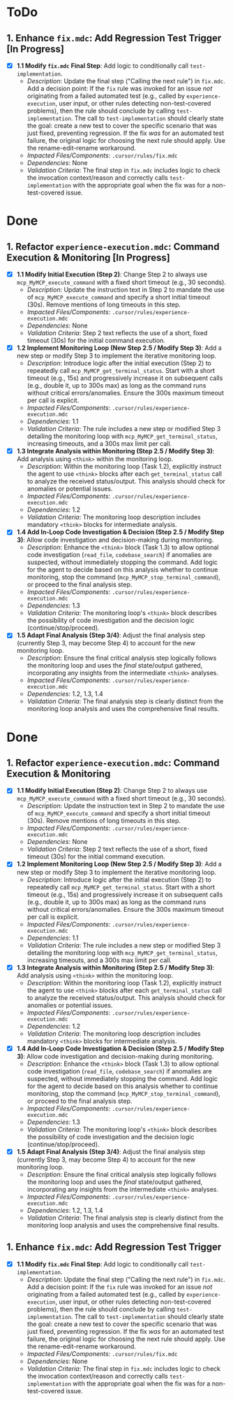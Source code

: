 # ToDo

## 1. Enhance `fix.mdc`: Add Regression Test Trigger [In Progress]
- [x] **1.1 Modify `fix.mdc` Final Step**: Add logic to conditionally call `test-implementation`.
    - *Description*: Update the final step ("Calling the next rule") in `fix.mdc`. Add a decision point: If the `fix` rule was invoked for an issue *not* originating from a failed automated test (e.g., called by `experience-execution`, user input, or other rules detecting non-test-covered problems), then the rule should conclude by calling `test-implementation`. The call to `test-implementation` should clearly state the goal: create a new test to cover the specific scenario that was just fixed, preventing regression. If the fix *was* for an automated test failure, the original logic for choosing the next rule should apply. Use the rename-edit-rename workaround.
    - *Impacted Files/Components*: `.cursor/rules/fix.mdc`
    - *Dependencies*: None
    - *Validation Criteria*: The final step in `fix.mdc` includes logic to check the invocation context/reason and correctly calls `test-implementation` with the appropriate goal when the fix was for a non-test-covered issue.

# Done

## 1. Refactor `experience-execution.mdc`: Command Execution & Monitoring [In Progress]
- [x] **1.1 Modify Initial Execution (Step 2)**: Change Step 2 to always use `mcp_MyMCP_execute_command` with a fixed short timeout (e.g., 30 seconds).
    - *Description*: Update the instruction text in Step 2 to mandate the use of `mcp_MyMCP_execute_command` and specify a short initial timeout (30s). Remove mentions of long timeouts in this step.
    - *Impacted Files/Components*: `.cursor/rules/experience-execution.mdc`
    - *Dependencies*: None
    - *Validation Criteria*: Step 2 text reflects the use of a short, fixed timeout (30s) for the initial command execution.
- [x] **1.2 Implement Monitoring Loop (New Step 2.5 / Modify Step 3)**: Add a new step or modify Step 3 to implement the iterative monitoring loop.
    - *Description*: Introduce logic after the initial execution (Step 2) to repeatedly call `mcp_MyMCP_get_terminal_status`. Start with a short timeout (e.g., 15s) and progressively increase it on subsequent calls (e.g., double it, up to 300s max) as long as the command runs without critical errors/anomalies. Ensure the 300s maximum timeout per call is explicit.
    - *Impacted Files/Components*: `.cursor/rules/experience-execution.mdc`
    - *Dependencies*: 1.1
    - *Validation Criteria*: The rule includes a new step or modified Step 3 detailing the monitoring loop with `mcp_MyMCP_get_terminal_status`, increasing timeouts, and a 300s max limit per call.
- [x] **1.3 Integrate Analysis within Monitoring (Step 2.5 / Modify Step 3)**: Add analysis using `<think>` within the monitoring loop.
    - *Description*: Within the monitoring loop (Task 1.2), explicitly instruct the agent to use `<think>` blocks after each `get_terminal_status` call to analyze the received status/output. This analysis should check for anomalies or potential issues.
    - *Impacted Files/Components*: `.cursor/rules/experience-execution.mdc`
    - *Dependencies*: 1.2
    - *Validation Criteria*: The monitoring loop description includes mandatory `<think>` blocks for intermediate analysis.
- [x] **1.4 Add In-Loop Code Investigation & Decision (Step 2.5 / Modify Step 3)**: Allow code investigation and decision-making during monitoring.
    - *Description*: Enhance the `<think>` block (Task 1.3) to allow optional code investigation (`read_file`, `codebase_search`) if anomalies are suspected, without immediately stopping the command. Add logic for the agent to decide based on this analysis whether to continue monitoring, stop the command (`mcp_MyMCP_stop_terminal_command`), or proceed to the final analysis step.
    - *Impacted Files/Components*: `.cursor/rules/experience-execution.mdc`
    - *Dependencies*: 1.3
    - *Validation Criteria*: The monitoring loop's `<think>` block describes the possibility of code investigation and the decision logic (continue/stop/proceed).
- [x] **1.5 Adapt Final Analysis (Step 3/4)**: Adjust the final analysis step (currently Step 3, may become Step 4) to account for the new monitoring loop.
    - *Description*: Ensure the final critical analysis step logically follows the monitoring loop and uses the *final* state/output gathered, incorporating any insights from the intermediate `<think>` analyses.
    - *Impacted Files/Components*: `.cursor/rules/experience-execution.mdc`
    - *Dependencies*: 1.2, 1.3, 1.4
    - *Validation Criteria*: The final analysis step is clearly distinct from the monitoring loop analysis and uses the comprehensive final results.

# Done

## 1. Refactor `experience-execution.mdc`: Command Execution & Monitoring
- [x] **1.1 Modify Initial Execution (Step 2)**: Change Step 2 to always use `mcp_MyMCP_execute_command` with a fixed short timeout (e.g., 30 seconds).
    - *Description*: Update the instruction text in Step 2 to mandate the use of `mcp_MyMCP_execute_command` and specify a short initial timeout (30s). Remove mentions of long timeouts in this step.
    - *Impacted Files/Components*: `.cursor/rules/experience-execution.mdc`
    - *Dependencies*: None
    - *Validation Criteria*: Step 2 text reflects the use of a short, fixed timeout (30s) for the initial command execution.
- [x] **1.2 Implement Monitoring Loop (New Step 2.5 / Modify Step 3)**: Add a new step or modify Step 3 to implement the iterative monitoring loop.
    - *Description*: Introduce logic after the initial execution (Step 2) to repeatedly call `mcp_MyMCP_get_terminal_status`. Start with a short timeout (e.g., 15s) and progressively increase it on subsequent calls (e.g., double it, up to 300s max) as long as the command runs without critical errors/anomalies. Ensure the 300s maximum timeout per call is explicit.
    - *Impacted Files/Components*: `.cursor/rules/experience-execution.mdc`
    - *Dependencies*: 1.1
    - *Validation Criteria*: The rule includes a new step or modified Step 3 detailing the monitoring loop with `mcp_MyMCP_get_terminal_status`, increasing timeouts, and a 300s max limit per call.
- [x] **1.3 Integrate Analysis within Monitoring (Step 2.5 / Modify Step 3)**: Add analysis using `<think>` within the monitoring loop.
    - *Description*: Within the monitoring loop (Task 1.2), explicitly instruct the agent to use `<think>` blocks after each `get_terminal_status` call to analyze the received status/output. This analysis should check for anomalies or potential issues.
    - *Impacted Files/Components*: `.cursor/rules/experience-execution.mdc`
    - *Dependencies*: 1.2
    - *Validation Criteria*: The monitoring loop description includes mandatory `<think>` blocks for intermediate analysis.
- [x] **1.4 Add In-Loop Code Investigation & Decision (Step 2.5 / Modify Step 3)**: Allow code investigation and decision-making during monitoring.
    - *Description*: Enhance the `<think>` block (Task 1.3) to allow optional code investigation (`read_file`, `codebase_search`) if anomalies are suspected, without immediately stopping the command. Add logic for the agent to decide based on this analysis whether to continue monitoring, stop the command (`mcp_MyMCP_stop_terminal_command`), or proceed to the final analysis step.
    - *Impacted Files/Components*: `.cursor/rules/experience-execution.mdc`
    - *Dependencies*: 1.3
    - *Validation Criteria*: The monitoring loop's `<think>` block describes the possibility of code investigation and the decision logic (continue/stop/proceed).
- [x] **1.5 Adapt Final Analysis (Step 3/4)**: Adjust the final analysis step (currently Step 3, may become Step 4) to account for the new monitoring loop.
    - *Description*: Ensure the final critical analysis step logically follows the monitoring loop and uses the *final* state/output gathered, incorporating any insights from the intermediate `<think>` analyses.
    - *Impacted Files/Components*: `.cursor/rules/experience-execution.mdc`
    - *Dependencies*: 1.2, 1.3, 1.4
    - *Validation Criteria*: The final analysis step is clearly distinct from the monitoring loop analysis and uses the comprehensive final results.

## 1. Enhance `fix.mdc`: Add Regression Test Trigger
- [x] **1.1 Modify `fix.mdc` Final Step**: Add logic to conditionally call `test-implementation`.
    - *Description*: Update the final step ("Calling the next rule") in `fix.mdc`. Add a decision point: If the `fix` rule was invoked for an issue *not* originating from a failed automated test (e.g., called by `experience-execution`, user input, or other rules detecting non-test-covered problems), then the rule should conclude by calling `test-implementation`. The call to `test-implementation` should clearly state the goal: create a new test to cover the specific scenario that was just fixed, preventing regression. If the fix *was* for an automated test failure, the original logic for choosing the next rule should apply. Use the rename-edit-rename workaround.
    - *Impacted Files/Components*: `.cursor/rules/fix.mdc`
    - *Dependencies*: None
    - *Validation Criteria*: The final step in `fix.mdc` includes logic to check the invocation context/reason and correctly calls `test-implementation` with the appropriate goal when the fix was for a non-test-covered issue.